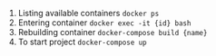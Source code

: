 1. Listing available containers `docker ps`
2. Entering container `docker exec -it {id} bash`
3. Rebuilding container `docker-compose build {name}`
4. To start project `docker-compose up`


